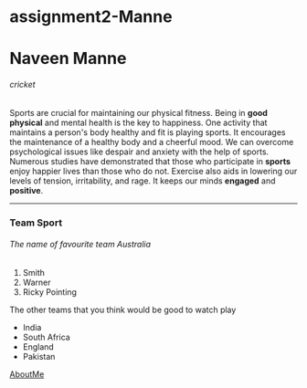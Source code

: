 # assignment2-Manne

# Naveen Manne

###### cricket

Sports are crucial for maintaining our physical fitness. Being in **good physical** and mental health is the key to happiness. One activity that maintains a person's body healthy and fit is playing sports. It encourages the maintenance of a healthy body and a cheerful mood. We can overcome psychological issues like despair and anxiety with the help of sports. Numerous studies have demonstrated that those who participate in **sports** enjoy happier lives than those who do not. Exercise also aids in lowering our levels of tension, irritability, and rage. It keeps our minds **engaged** and **positive**.

---

### Team Sport

###### The name of favourite team Australia

1. Smith
2. Warner
3. Ricky Pointing

The other teams that you think would be good to watch play

- India
- South Africa
- England
- Pakistan

[AboutMe](AboutMe.md)
